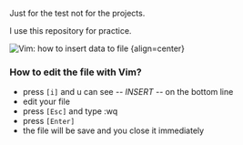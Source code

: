 Just for the test not for the projects.

I use this repository for practice.

![Vim: how to insert data to file](https://kparal.files.wordpress.com/2011/08/git-vim-commit.png) {align=center}

### How to edit the file with Vim?
* press `[i]` and u can see *-- INSERT --* on the bottom line
* edit your file
* press `[Esc]` and type :wq
* press `[Enter]`
* the file will be save and you close it immediately
